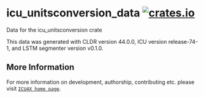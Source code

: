 # icu_unitsconversion_data [![crates.io](https://img.shields.io/crates/v/icu_unitsconversion_data)](https://crates.io/crates/icu_unitsconversion_data)

<!-- cargo-rdme start -->

Data for the icu_unitsconversion crate

This data was generated with CLDR version 44.0.0, ICU version release-74-1, and
LSTM segmenter version v0.1.0.

<!-- cargo-rdme end -->

## More Information

For more information on development, authorship, contributing etc. please visit [`ICU4X home page`](https://github.com/unicode-org/icu4x).
